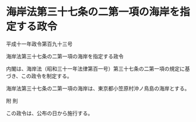 # 海岸法第三十七条の二第一項の海岸を指定する政令

平成十一年政令第百九十三号

海岸法第三十七条の二第一項の海岸を指定する政令

内閣は、海岸法（昭和三十一年法律第百一号）第三十七条の二第一項の規定に基づき、この政令を制定する。

海岸法第三十七条の二第一項の海岸は、東京都小笠原村沖ノ鳥島の海岸とする。

附 則

この政令は、公布の日から施行する。
